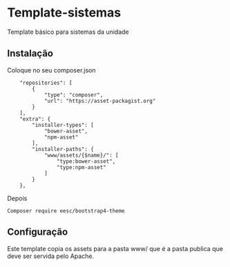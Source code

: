 # Template-sistemas
Template básico para sistemas da unidade

## Instalação

Coloque no seu composer.json 
```
    "repositories": [
        {
            "type": "composer",
            "url": "https://asset-packagist.org"
        }
    ],
    "extra": {
        "installer-types": [
            "bower-asset",
            "npm-asset"
        ],
        "installer-paths": {
            "www/assets/{$name}/": [
                "type:bower-asset",
                "type:npm-asset"
            ]
        }
    },
```
Depois 

```
Composer require eesc/bootstrap4-theme
```


## Configuração

Este template copia os assets para a pasta www/ que é a pasta publica que deve ser servida pelo Apache.
